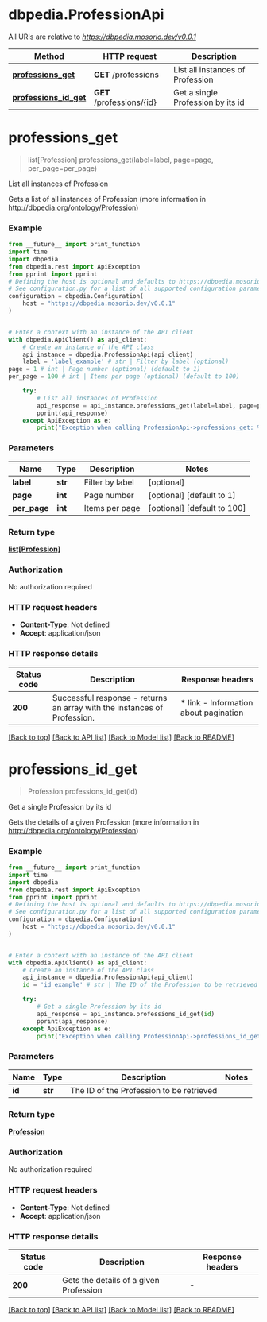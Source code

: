 # dbpedia.ProfessionApi

All URIs are relative to *https://dbpedia.mosorio.dev/v0.0.1*

Method | HTTP request | Description
------------- | ------------- | -------------
[**professions_get**](ProfessionApi.md#professions_get) | **GET** /professions | List all instances of Profession
[**professions_id_get**](ProfessionApi.md#professions_id_get) | **GET** /professions/{id} | Get a single Profession by its id


# **professions_get**
> list[Profession] professions_get(label=label, page=page, per_page=per_page)

List all instances of Profession

Gets a list of all instances of Profession (more information in http://dbpedia.org/ontology/Profession)

### Example

```python
from __future__ import print_function
import time
import dbpedia
from dbpedia.rest import ApiException
from pprint import pprint
# Defining the host is optional and defaults to https://dbpedia.mosorio.dev/v0.0.1
# See configuration.py for a list of all supported configuration parameters.
configuration = dbpedia.Configuration(
    host = "https://dbpedia.mosorio.dev/v0.0.1"
)


# Enter a context with an instance of the API client
with dbpedia.ApiClient() as api_client:
    # Create an instance of the API class
    api_instance = dbpedia.ProfessionApi(api_client)
    label = 'label_example' # str | Filter by label (optional)
page = 1 # int | Page number (optional) (default to 1)
per_page = 100 # int | Items per page (optional) (default to 100)

    try:
        # List all instances of Profession
        api_response = api_instance.professions_get(label=label, page=page, per_page=per_page)
        pprint(api_response)
    except ApiException as e:
        print("Exception when calling ProfessionApi->professions_get: %s\n" % e)
```

### Parameters

Name | Type | Description  | Notes
------------- | ------------- | ------------- | -------------
 **label** | **str**| Filter by label | [optional] 
 **page** | **int**| Page number | [optional] [default to 1]
 **per_page** | **int**| Items per page | [optional] [default to 100]

### Return type

[**list[Profession]**](Profession.md)

### Authorization

No authorization required

### HTTP request headers

 - **Content-Type**: Not defined
 - **Accept**: application/json

### HTTP response details
| Status code | Description | Response headers |
|-------------|-------------|------------------|
**200** | Successful response - returns an array with the instances of Profession. |  * link - Information about pagination <br>  |

[[Back to top]](#) [[Back to API list]](../README.md#documentation-for-api-endpoints) [[Back to Model list]](../README.md#documentation-for-models) [[Back to README]](../README.md)

# **professions_id_get**
> Profession professions_id_get(id)

Get a single Profession by its id

Gets the details of a given Profession (more information in http://dbpedia.org/ontology/Profession)

### Example

```python
from __future__ import print_function
import time
import dbpedia
from dbpedia.rest import ApiException
from pprint import pprint
# Defining the host is optional and defaults to https://dbpedia.mosorio.dev/v0.0.1
# See configuration.py for a list of all supported configuration parameters.
configuration = dbpedia.Configuration(
    host = "https://dbpedia.mosorio.dev/v0.0.1"
)


# Enter a context with an instance of the API client
with dbpedia.ApiClient() as api_client:
    # Create an instance of the API class
    api_instance = dbpedia.ProfessionApi(api_client)
    id = 'id_example' # str | The ID of the Profession to be retrieved

    try:
        # Get a single Profession by its id
        api_response = api_instance.professions_id_get(id)
        pprint(api_response)
    except ApiException as e:
        print("Exception when calling ProfessionApi->professions_id_get: %s\n" % e)
```

### Parameters

Name | Type | Description  | Notes
------------- | ------------- | ------------- | -------------
 **id** | **str**| The ID of the Profession to be retrieved | 

### Return type

[**Profession**](Profession.md)

### Authorization

No authorization required

### HTTP request headers

 - **Content-Type**: Not defined
 - **Accept**: application/json

### HTTP response details
| Status code | Description | Response headers |
|-------------|-------------|------------------|
**200** | Gets the details of a given Profession |  -  |

[[Back to top]](#) [[Back to API list]](../README.md#documentation-for-api-endpoints) [[Back to Model list]](../README.md#documentation-for-models) [[Back to README]](../README.md)

